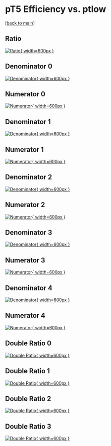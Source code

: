 # pT5 Efficiency vs. ptlow

[[back to main](./)]



## Ratio

[![Ratio](../mtv/var/pT5_loweta_211_-1_eff_ptlow.png){ width=600px }](../mtv/var/pT5_loweta_211_-1_eff_ptlow.pdf)

## Denominator 0

[![Denominator](../mtv/den/pT5_loweta_211_-1_eff_ptlow_den0.png){ width=600px }](../mtv/den/pT5_loweta_211_-1_eff_ptlow_den0.pdf)

## Numerator 0

[![Numerator](../mtv/num/pT5_loweta_211_-1_eff_ptlow_num0.png){ width=600px }](../mtv/num/pT5_loweta_211_-1_eff_ptlow_num0.pdf)

## Denominator 1

[![Denominator](../mtv/den/pT5_loweta_211_-1_eff_ptlow_den1.png){ width=600px }](../mtv/den/pT5_loweta_211_-1_eff_ptlow_den1.pdf)

## Numerator 1

[![Numerator](../mtv/num/pT5_loweta_211_-1_eff_ptlow_num1.png){ width=600px }](../mtv/num/pT5_loweta_211_-1_eff_ptlow_num1.pdf)

## Denominator 2

[![Denominator](../mtv/den/pT5_loweta_211_-1_eff_ptlow_den2.png){ width=600px }](../mtv/den/pT5_loweta_211_-1_eff_ptlow_den2.pdf)

## Numerator 2

[![Numerator](../mtv/num/pT5_loweta_211_-1_eff_ptlow_num2.png){ width=600px }](../mtv/num/pT5_loweta_211_-1_eff_ptlow_num2.pdf)

## Denominator 3

[![Denominator](../mtv/den/pT5_loweta_211_-1_eff_ptlow_den3.png){ width=600px }](../mtv/den/pT5_loweta_211_-1_eff_ptlow_den3.pdf)

## Numerator 3

[![Numerator](../mtv/num/pT5_loweta_211_-1_eff_ptlow_num3.png){ width=600px }](../mtv/num/pT5_loweta_211_-1_eff_ptlow_num3.pdf)

## Denominator 4

[![Denominator](../mtv/den/pT5_loweta_211_-1_eff_ptlow_den4.png){ width=600px }](../mtv/den/pT5_loweta_211_-1_eff_ptlow_den4.pdf)

## Numerator 4

[![Numerator](../mtv/num/pT5_loweta_211_-1_eff_ptlow_num4.png){ width=600px }](../mtv/num/pT5_loweta_211_-1_eff_ptlow_num4.pdf)

## Double Ratio 0

[![Double Ratio](../mtv/ratio/pT5_loweta_211_-1_eff_ptlow_ratio0.png){ width=600px }](../mtv/ratio/pT5_loweta_211_-1_eff_ptlow_ratio0.pdf)

## Double Ratio 1

[![Double Ratio](../mtv/ratio/pT5_loweta_211_-1_eff_ptlow_ratio1.png){ width=600px }](../mtv/ratio/pT5_loweta_211_-1_eff_ptlow_ratio1.pdf)

## Double Ratio 2

[![Double Ratio](../mtv/ratio/pT5_loweta_211_-1_eff_ptlow_ratio2.png){ width=600px }](../mtv/ratio/pT5_loweta_211_-1_eff_ptlow_ratio2.pdf)

## Double Ratio 3

[![Double Ratio](../mtv/ratio/pT5_loweta_211_-1_eff_ptlow_ratio3.png){ width=600px }](../mtv/ratio/pT5_loweta_211_-1_eff_ptlow_ratio3.pdf)

